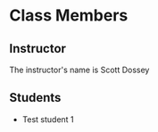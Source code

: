 # Class Members

## Instructor

The instructor's name is Scott Dossey

## Students

* Test student 1
